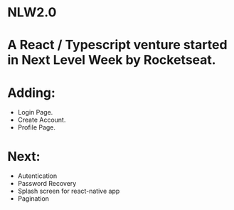 # NLW2.0

# A React / Typescript venture started in Next Level Week by Rocketseat.

# Adding:
- Login Page.
- Create Account.
- Profile Page.

# Next:
- Autentication
- Password Recovery
- Splash screen for react-native app
- Pagination
